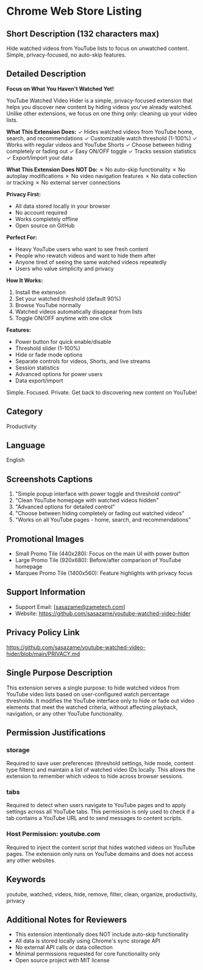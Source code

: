 # Chrome Web Store Listing

## Short Description (132 characters max)
Hide watched videos from YouTube lists to focus on unwatched content. Simple, privacy-focused, no auto-skip features.

## Detailed Description

**Focus on What You Haven't Watched Yet!**

YouTube Watched Video Hider is a simple, privacy-focused extension that helps you discover new content by hiding videos you've already watched. Unlike other extensions, we focus on one thing only: cleaning up your video lists.

**What This Extension Does:**
✓ Hides watched videos from YouTube home, search, and recommendations
✓ Customizable watch threshold (1-100%)
✓ Works with regular videos and YouTube Shorts
✓ Choose between hiding completely or fading out
✓ Easy ON/OFF toggle
✓ Tracks session statistics
✓ Export/import your data

**What This Extension Does NOT Do:**
✗ No auto-skip functionality
✗ No autoplay modifications
✗ No video navigation features
✗ No data collection or tracking
✗ No external server connections

**Privacy First:**
- All data stored locally in your browser
- No account required
- Works completely offline
- Open source on GitHub

**Perfect For:**
- Heavy YouTube users who want to see fresh content
- People who rewatch videos and want to hide them after
- Anyone tired of seeing the same watched videos repeatedly
- Users who value simplicity and privacy

**How It Works:**
1. Install the extension
2. Set your watched threshold (default 90%)
3. Browse YouTube normally
4. Watched videos automatically disappear from lists
5. Toggle ON/OFF anytime with one click

**Features:**
- Power button for quick enable/disable
- Threshold slider (1-100%)
- Hide or fade mode options
- Separate controls for videos, Shorts, and live streams
- Session statistics
- Advanced options for power users
- Data export/import

Simple. Focused. Private. Get back to discovering new content on YouTube!

## Category
Productivity

## Language
English

## Screenshots Captions
1. "Simple popup interface with power toggle and threshold control"
2. "Clean YouTube homepage with watched videos hidden"
3. "Advanced options for detailed control"
4. "Choose between hiding completely or fading out watched videos"
5. "Works on all YouTube pages - home, search, and recommendations"

## Promotional Images
- Small Promo Tile (440x280): Focus on the main UI with power button
- Large Promo Tile (920x680): Before/after comparison of YouTube homepage
- Marquee Promo Tile (1400x560): Feature highlights with privacy focus

## Support Information
- Support Email: [sasazame@zametech.com]
- Website: https://github.com/sasazame/youtube-watched-video-hider

## Privacy Policy Link
https://github.com/sasazame/youtube-watched-video-hider/blob/main/PRIVACY.md

## Single Purpose Description
This extension serves a single purpose: to hide watched videos from YouTube video lists based on user-configured watch percentage thresholds. It modifies the YouTube interface only to hide or fade out video elements that meet the watched criteria, without affecting playback, navigation, or any other YouTube functionality.

## Permission Justifications

### storage
Required to save user preferences (threshold settings, hide mode, content type filters) and maintain a list of watched video IDs locally. This allows the extension to remember which videos to hide across browser sessions.

### tabs
Required to detect when users navigate to YouTube pages and to apply settings across all YouTube tabs. This permission is only used to check if a tab contains a YouTube URL and to send messages to content scripts.

### Host Permission: youtube.com
Required to inject the content script that hides watched videos on YouTube pages. The extension only runs on YouTube domains and does not access any other websites.

## Keywords
youtube, watched, videos, hide, remove, filter, clean, organize, productivity, privacy

## Additional Notes for Reviewers
- This extension intentionally does NOT include auto-skip functionality
- All data is stored locally using Chrome's sync storage API
- No external API calls or data collection
- Minimal permissions requested for core functionality only
- Open source project with MIT license